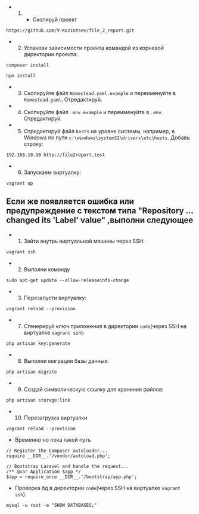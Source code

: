 - 1) - Скопируй проект 

```
https://github.com/V-Kozintsev/file_2_report.git
```

- 2) Установи зависимости проекта командой из корневой директории проекта:

```
composer install
```

```
npm install
```

- 3) Скопируйте файл `Homestead.yaml.example` и переименуйте в `Homestead.yaml`. Отредактируй.

- 4) Скопируйте файл `.env.example` и переименуйте в `.env`. Отредактируй.

- 5) Отредактируй файл `hosts` на уровне системы, например, в Windows по пути `c:\windows\system32\drivers\etc\hosts`. Добавь строку:

```
192.168.10.10 http://file2report.test
```

- 6) Запускаем виртуалку:

```
vagrant up
```

## Если же появляется ошибка или предупреждение с текстом типа "Repository ... changed its 'Label' value" ,выполни следующее

- 1) Зайти внутрь виртуальной машины через SSH:

```
vagrant ssh
```

- 2) Выполни команду
```
sudo apt-get update --allow-releaseinfo-change
```

- 3) Перезапусти виртуалку:

```
vagrant reload --provision
```

- 7) Сгенерируй ключ приложения в директории `code`(через SSH на виртуалке `vagrant ssh`):

```
php artisan key:generate
```

- 8) Выполни миграции базы данных:

```
php artisan migrate
```

- 9) Создай символическую ссылку для хранения файлов:

```
php artisan storage:link
```

- 10) Перезагрузка виртуалки

```
vagrant reload --provision
```

- Временно но пока такой путь

```
// Register the Composer autoloader...
require __DIR__.'/vendor/autoload.php';

// Bootstrap Laravel and handle the request...
/** @var Application $app */
$app = require_once __DIR__.'/bootstrap/app.php';
```


- Проверка бд в директории `code`(через SSH на виртуалке `vagrant ssh`):

```
mysql -u root -e "SHOW DATABASES;"
```



